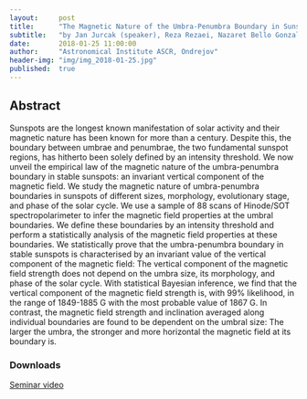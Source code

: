 ```yaml
---
layout:     post
title:      "The Magnetic Nature of the Umbra-Penumbra Boundary in Sunspots"
subtitle:   "by Jan Jurcak (speaker), Reza Rezaei, Nazaret Bello Gonzalez, Rolf Schlichenmaier, Jiri Vomlel"
date:       2018-01-25 11:00:00
author:     "Astronomical Institute ASCR, Ondrejov"
header-img: "img/img_2018-01-25.jpg"
published:  true
---
```


## Abstract
Sunspots are the longest known manifestation of solar activity and their magnetic nature has been known for more than a century. Despite this, the boundary between umbrae and penumbrae, the two fundamental sunspot regions, has hitherto been solely defined by an intensity threshold.  We now unveil the empirical law of the magnetic nature of the umbra-penumbra boundary in stable sunspots: an invariant vertical component of the magnetic field. We study the magnetic nature of umbra-penumbra boundaries in sunspots of different sizes, morphology, evolutionary stage, and phase of the solar cycle. We use a sample of 88 scans of Hinode/SOT spectropolarimeter to infer the magnetic field properties at the umbral boundaries. We define these boundaries by an intensity threshold and perform a statistically analysis of the magnetic field properties at these boundaries. We statistically prove that the umbra-penumbra boundary in stable sunspots is characterised by an invariant value of the vertical component of the magnetic field: The vertical component of the magnetic field strength does not depend on the umbra size, its morphology, and phase of the solar cycle. With statistical Bayesian inference, we find that the vertical component of the magnetic field strength is, with 99\% likelihood, in the range of 1849-1885 G with the most probable value of 1867 G. In contrast, the magnetic field strength and inclination averaged along individual boundaries are found to be dependent on the umbral size: The larger the umbra, the stronger and more horizontal the magnetic field at its boundary is.

### Downloads

[Seminar video](../../../../videos/2018-01-25-Jurcak.mp4)
